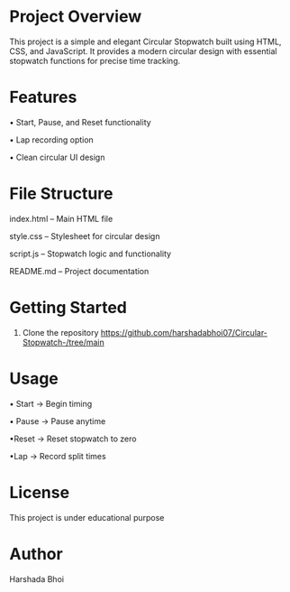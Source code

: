 # Project Overview

This project is a simple and elegant Circular Stopwatch built using HTML, CSS, and JavaScript.
It provides a modern circular design with essential stopwatch functions for precise time tracking.


# Features

• Start, Pause, and Reset functionality

• Lap recording option

• Clean circular UI design


# File Structure

index.html – Main HTML file

style.css – Stylesheet for circular design

script.js – Stopwatch logic and functionality

README.md – Project documentation


# Getting Started

1. Clone the repository
https://github.com/harshadabhoi07/Circular-Stopwatch-/tree/main


# Usage

• Start → Begin timing

• Pause → Pause anytime

•Reset → Reset stopwatch to zero

•Lap → Record split times


# License

This project is under educational purpose 


# Author

Harshada Bhoi
